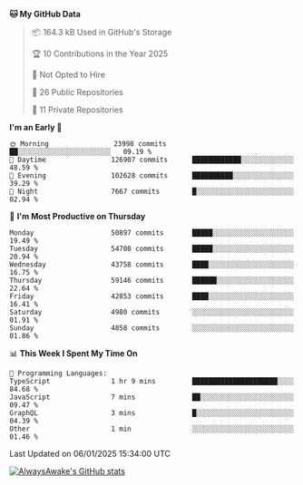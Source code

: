 <!--START_SECTION:waka-->
**🐱 My GitHub Data** 

> 📦 164.3 kB Used in GitHub's Storage 
 > 
> 🏆 10 Contributions in the Year 2025
 > 
> 🚫 Not Opted to Hire
 > 
> 📜 26 Public Repositories 
 > 
> 🔑 11 Private Repositories 
 > 
**I'm an Early 🐤** 

```text
🌞 Morning                23998 commits       ██░░░░░░░░░░░░░░░░░░░░░░░   09.19 % 
🌆 Daytime                126907 commits      ████████████░░░░░░░░░░░░░   48.59 % 
🌃 Evening                102628 commits      ██████████░░░░░░░░░░░░░░░   39.29 % 
🌙 Night                  7667 commits        █░░░░░░░░░░░░░░░░░░░░░░░░   02.94 % 
```
📅 **I'm Most Productive on Thursday** 

```text
Monday                   50897 commits       █████░░░░░░░░░░░░░░░░░░░░   19.49 % 
Tuesday                  54708 commits       █████░░░░░░░░░░░░░░░░░░░░   20.94 % 
Wednesday                43758 commits       ████░░░░░░░░░░░░░░░░░░░░░   16.75 % 
Thursday                 59146 commits       ██████░░░░░░░░░░░░░░░░░░░   22.64 % 
Friday                   42853 commits       ████░░░░░░░░░░░░░░░░░░░░░   16.41 % 
Saturday                 4980 commits        ░░░░░░░░░░░░░░░░░░░░░░░░░   01.91 % 
Sunday                   4858 commits        ░░░░░░░░░░░░░░░░░░░░░░░░░   01.86 % 
```


📊 **This Week I Spent My Time On** 

```text
💬 Programming Languages: 
TypeScript               1 hr 9 mins         █████████████████████░░░░   84.68 % 
JavaScript               7 mins              ██░░░░░░░░░░░░░░░░░░░░░░░   09.47 % 
GraphQL                  3 mins              █░░░░░░░░░░░░░░░░░░░░░░░░   04.39 % 
Other                    1 min               ░░░░░░░░░░░░░░░░░░░░░░░░░   01.46 % 
```


 Last Updated on 06/01/2025 15:34:00 UTC
<!--END_SECTION:waka-->

[![AlwaysAwake's GitHub stats](https://github-readme-stats.vercel.app/api?username=AlwaysAwake&show_icons=true&theme=github_dark&count_private=true)](https://github.com/AlwaysAwake/AlwaysAwake)
